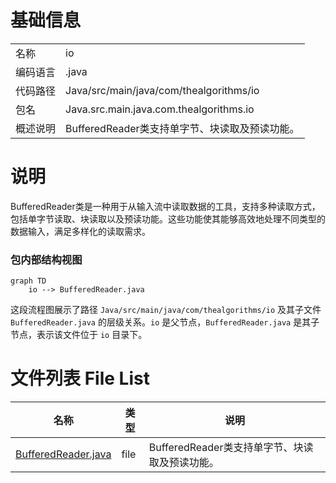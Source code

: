 # 基础信息

|      |      |
|------|------|
| 名称 | io |
| 编码语言 | .java |
| 代码路径 | Java/src/main/java/com/thealgorithms/io |
| 包名 | Java.src.main.java.com.thealgorithms.io |
| 概述说明 | BufferedReader类支持单字节、块读取及预读功能。 |

# 说明

BufferedReader类是一种用于从输入流中读取数据的工具，支持多种读取方式，包括单字节读取、块读取以及预读功能。这些功能使其能够高效地处理不同类型的数据输入，满足多样化的读取需求。


### 包内部结构视图

```mermaid
graph TD
    io --> BufferedReader.java
```

这段流程图展示了路径 `Java/src/main/java/com/thealgorithms/io` 及其子文件 `BufferedReader.java` 的层级关系。`io` 是父节点，`BufferedReader.java` 是其子节点，表示该文件位于 `io` 目录下。

# 文件列表 File List

| 名称   | 类型  | 说明 |
|-------|------|-------------|
| [BufferedReader.java](BufferedReader.md) | file | BufferedReader类支持单字节、块读取及预读功能。 |



